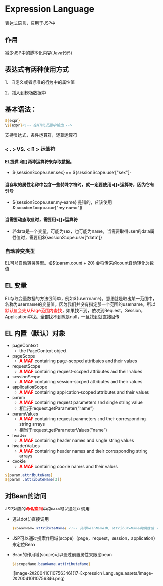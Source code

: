 # Expression Language

表达式语言，应用于JSP中

## 作用

减少JSP中的脚本化内容(Java代码)



## 表达式有两种使用方式

1、自定义或者标准的行为中的属性值

2、插入到模板数据中



## 基本语法：

```jsp
${expr}
\${expr}<!-- 在HTML页面中输出 -->
```

支持表达式，条件运算符，逻辑运算符

### < . > VS. < [] >        运算符

#### EL提供.和[]两种运算符来**存取数据**。

- ${sessionScope.user.sex}  ==  ${sessionScope.user["sex"]}

#### 当存取的属性名称中包含一些特殊字符时，就一定要使用<[]>运算符，因为它有引号

- ${sessionScope.user.my-name} 是错的，应该使用 ${sessionScope.user["my-name"]}

#### 当需要动态取值时，需要用<[]>运算符

- 若data是一个变量，可能为sex，也可能为name，当需要取得user的data属性值时，需要用${sessionScope.user["data"]}

### 自动转变类型

EL可以自动转换类型。如${param.count + 20} 会将传来的count自动转化为数值



## EL 变量

EL存取变量数据的方法很简单，例如${userrname}。意思就是取出某一范围中，名称为username的变量值。因为我们并没有指定那一个范围的username，所以<span style="color:red">默认值会先从Page范围内查找</span>，如果找不到，依次到Request，Session，Application中找。全部找不到就是null，一旦找到就直接回传



## EL 内置（默认）对象

- pageContext
  - the PageContext object
- pageScope
  - <span style="color:red">**A MAP**</span> containing page-scoped attributes and their values
- requestScope
  - <span style="color:red">**A MAP**</span> containing request-scoped attributes and their values
- sessionScope
  - <span style="color:red">**A MAP**</span> containing session-scoped attributes and their values
- applicationScope
  - <span style="color:red">**A MAP**</span> containing application-scoped attributes and their values
- param
  - <span style="color:red">**A MAP**</span> containing request parameters and single string value
  - 相当于request.getParameter(“name”)
- paramValues
  - <span style="color:red">**A MAP**</span> containing request parameters and their corresponding string arrays
  - 相当于request.getParameterValues(“name”)
- header
  - <span style="color:red">**A MAP**</span> containing header names and single string values
- headerValues
  - <span style="color:red">**A MAP**</span> containing header names and their corresponding string arrays
- cookie
  - <span style="color:red">**A MAP**</span> containing cookie names and their values

```jsp
${param.attributeName}
${param .attributeName[3]}
```



## 对Bean的访问

JSP对应的<span style="color:red">**命名空间**</span>中的`Bean`可以通过`EL`调用

- 通过dot(.)直接调用

  ```jsp
  ${beanName.attributeName} <!-- 获得beanName中，attributeName的属性值 -->
  ```

- JSP可以通过搜索作用域(scope)（page，request，session，application）来定位Bean

- Bean的作用域(scope)可以通过前置属性来限定bean

  ```jsp
  ${scopeName.beanName.attiributeName}
  ```

  ![image-20200410110756346](17-Expression Language.assets/image-20200410110756346.png)

